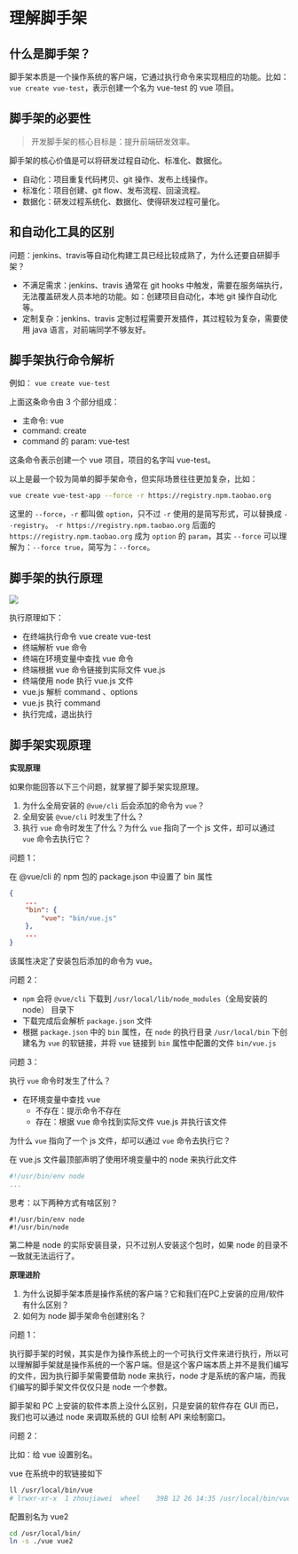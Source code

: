 # 理解脚手架

## 什么是脚手架？

脚手架本质是一个操作系统的客户端，它通过执行命令来实现相应的功能。比如：`vue create vue-test`，表示创建一个名为 vue-test 的 vue 项目。

## 脚手架的必要性

> 开发脚手架的核心目标是：提升前端研发效率。

脚手架的核心价值是可以将研发过程自动化、标准化、数据化。

- 自动化：项目重复代码拷贝、git 操作、发布上线操作。
- 标准化：项目创建、git flow、发布流程、回滚流程。
- 数据化：研发过程系统化、数据化、使得研发过程可量化。

## 和自动化工具的区别

问题：jenkins、travis等自动化构建工具已经比较成熟了，为什么还要自研脚手架？

- 不满足需求：jenkins、travis 通常在 git hooks 中触发，需要在服务端执行，无法覆盖研发人员本地的功能。如：创建项目自动化，本地 git 操作自动化等。
- 定制复杂：jenkins、travis 定制过程需要开发插件，其过程较为复杂，需要使用 java 语言，对前端同学不够友好。

## 脚手架执行命令解析

例如： `vue create vue-test`

上面这条命令由 3 个部分组成：

- 主命令: vue
- command: create
- command 的 param: vue-test

这条命令表示创建一个 vue 项目，项目的名字叫 vue-test。

以上是最一个较为简单的脚手架命令，但实际场景往往更加复杂，比如：

```bash
vue create vue-test-app --force -r https://registry.npm.taobao.org
```

这里的 `--force`，`-r` 都叫做 `option`，只不过 `-r` 使用的是简写形式，可以替换成 `--registry`。
`-r https://registry.npm.taobao.org` 后面的 `https://registry.npm.taobao.org` 成为 `option` 的 `param`，其实 `--force` 可以理解为：`--force true`，简写为：`--force`。

## 脚手架的执行原理

![](http://imooc-lego-homework.oss-cn-hangzhou.aliyuncs.com/docs/pages/clqyfe/images/02-1.png)

执行原理如下：

- 在终端执行命令 vue create vue-test
- 终端解析 vue 命令
- 终端在环境变量中查找 vue 命令
- 终端根据 vue 命令链接到实际文件 vue.js
- 终端使用 node 执行 vue.js 文件
- vue.js 解析 command 、options
- vue.js 执行 command
- 执行完成，退出执行

## 脚手架实现原理

**实现原理**

如果你能回答以下三个问题，就掌握了脚手架实现原理。

1. 为什么全局安装的 `@vue/cli` 后会添加的命令为 `vue`？
2. 全局安装 `@vue/cli` 时发生了什么？
3. 执行 `vue` 命令时发生了什么？为什么 `vue` 指向了一个 js 文件，却可以通过 `vue` 命令去执行它？

问题 1：

在 @vue/cli 的 npm 包的 package.json 中设置了 bin 属性

```json
{
    ...
    "bin": {
        "vue": "bin/vue.js"
    },
    ...
}
```

该属性决定了安装包后添加的命令为 vue。

问题 2：

- `npm` 会将 `@vue/cli` 下载到 `/usr/local/lib/node_modules`（全局安装的 node） 目录下
- 下载完成后会解析 `package.json` 文件
- 根据 `package.json` 中的 `bin` 属性，在 `node` 的执行目录 `/usr/local/bin` 下创建名为 `vue` 的软链接，并将 `vue` 链接到 `bin` 属性中配置的文件 `bin/vue.js`

问题 3：

执行 `vue` 命令时发生了什么？

- 在环境变量中查找 vue
  - 不存在：提示命令不存在
  - 存在：根据 vue 命令找到实际文件 vue.js 并执行该文件

为什么 `vue` 指向了一个 js 文件，却可以通过 `vue` 命令去执行它？

在 vue.js 文件最顶部声明了使用环境变量中的 node 来执行此文件

```js
#!/usr/bin/env node
...
```

思考：以下两种方式有啥区别？

```
#!/usr/bin/env node
#!/usr/bin/node
```

第二种是 node 的实际安装目录，只不过别人安装这个包时，如果 node 的目录不一致就无法运行了。

**原理进阶**

1. 为什么说脚手架本质是操作系统的客户端？它和我们在PC上安装的应用/软件有什么区别？
2. 如何为 node 脚手架命令创建别名？

问题 1：

执行脚手架的时候，其实是作为操作系统上的一个可执行文件来进行执行，所以可以理解脚手架就是操作系统的一个客户端。但是这个客户端本质上并不是我们编写的文件，因为执行脚手架需要借助 node 来执行，node 才是系统的客户端，而我们编写的脚手架文件仅仅只是 node 一个参数。

脚手架和 PC 上安装的软件本质上没什么区别，只是安装的软件存在 GUI 而已，我们也可以通过 node 来调取系统的 GUI 绘制 API 来绘制窗口。

问题 2：

比如：给 vue 设置别名。

vue 在系统中的软链接如下

```bash
ll /usr/local/bin/vue
# lrwxr-xr-x  1 zhoujiawei  wheel    39B 12 26 14:35 /usr/local/bin/vue -> ../lib/node_modules/@vue/cli/bin/vue.js
```

配置别名为 vue2

```bash
cd /usr/local/bin/
ln -s ./vue vue2
```
